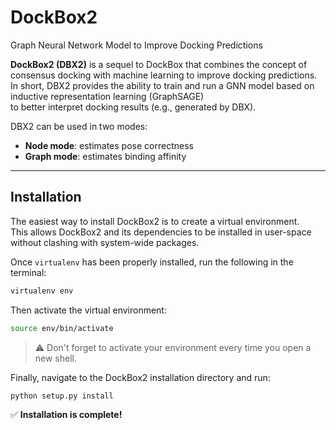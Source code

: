 # DockBox2

Graph Neural Network Model to Improve Docking Predictions

**DockBox2 (DBX2)** is a sequel to DockBox that combines the concept of consensus docking with machine learning to improve docking predictions.  
In short, DBX2 provides the ability to train and run a GNN model based on inductive representation learning (GraphSAGE)  
to better interpret docking results (e.g., generated by DBX).

DBX2 can be used in two modes:  
- **Node mode**: estimates pose correctness  
- **Graph mode**: estimates binding affinity

---

## Installation

The easiest way to install DockBox2 is to create a virtual environment.  
This allows DockBox2 and its dependencies to be installed in user-space without clashing with system-wide packages.

Once `virtualenv` has been properly installed, run the following in the terminal:

```bash
virtualenv env
```

Then activate the virtual environment:

```bash
source env/bin/activate
```

> ⚠️ Don't forget to activate your environment every time you open a new shell.

Finally, navigate to the DockBox2 installation directory and run:

```bash
python setup.py install
```

✅ **Installation is complete!**